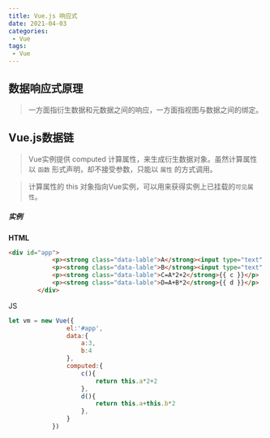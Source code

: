 ```yaml
---
title: Vue.js 响应式
date: 2021-04-03
categories:
 - Vue
tags:
 - Vue
---
```


## 数据响应式原理

>一方面指衍生数据和元数据之间的响应，一方面指视图与数据之间的绑定。

## Vue.js数据链

>Vue实例提供 computed 计算属性，来生成衍生数据对象。虽然计算属性以 `函数` 形式声明，却不接受参数，只能以 `属性` 的方式调用。

>计算属性的 this 对象指向Vue实例，可以用来获得实例上已挂载的`可见属性`。


##### 实例

**HTML**

```html
<div id="app">
			<p><strong class="data-lable">A</strong><input type="text" v-model.number =  "a"></p>
			<p><strong class="data-lable">B</strong><input type="text" v-model.number =  "b"></p>
			<p><strong class="data-lable">C=A*2+2</strong>{{ c }}</p>
			<p><strong class="data-lable">D=A+B*2</strong>{{ d }}</p>
		</div>
```

JS

```js
let vm = new Vue({
				el:'#app',
				data:{
					a:3,
					b:4
				},
				computed:{
					c(){
						return this.a*2+2
					},
					d(){
						return this.a+this.b*2
					},
				}
			})
```




